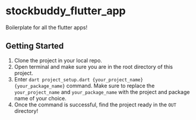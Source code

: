 # stockbuddy_flutter_app

Boilerplate for all the flutter apps!

## Getting Started

1. Clone the project in your local repo.
2. Open terminal and make sure you are in the root directory of this project.
3. Enter `dart project_setup.dart {your_project_name} {your_package_name}` command. Make sure to replace the `your_project_name` and `your_package_name` with the project and package name of your choice.
4. Once the command is successful, find the project ready in the `OUT` directory!